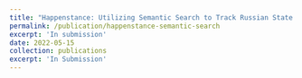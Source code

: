 ```yaml
---
title: "Happenstance: Utilizing Semantic Search to Track Russian State Media Narrative about the Russo-Ukrainian War on Reddit"
permalink: /publication/happenstance-semantic-search
excerpt: 'In submission'
date: 2022-05-15
collection: publications
excerpt: 'In Submission'
---
```

